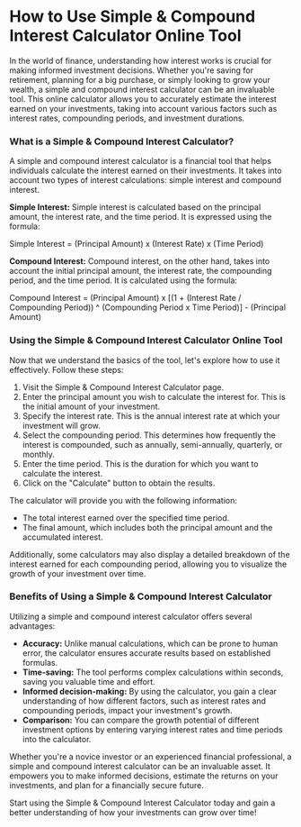 How to Use Simple &amp; Compound Interest Calculator Online Tool
================================================================

In the world of finance, understanding how interest works is crucial for making informed investment decisions. Whether you're saving for retirement, planning for a big purchase, or simply looking to grow your wealth, a simple and compound interest calculator can be an invaluable tool. This online calculator allows you to accurately estimate the interest earned on your investments, taking into account various factors such as interest rates, compounding periods, and investment durations.

### What is a Simple &amp; Compound Interest Calculator?

A simple and compound interest calculator is a financial tool that helps individuals calculate the interest earned on their investments. It takes into account two types of interest calculations: simple interest and compound interest.

**Simple Interest:** Simple interest is calculated based on the principal amount, the interest rate, and the time period. It is expressed using the formula:

Simple Interest = (Principal Amount) x (Interest Rate) x (Time Period)

**Compound Interest:** Compound interest, on the other hand, takes into account the initial principal amount, the interest rate, the compounding period, and the time period. It is calculated using the formula:

Compound Interest = (Principal Amount) x \[(1 + (Interest Rate / Compounding Period)) ^ (Compounding Period x Time Period)\] - (Principal Amount)

### Using the Simple &amp; Compound Interest Calculator Online Tool

Now that we understand the basics of the tool, let's explore how to use it effectively. Follow these steps:

1. Visit the Simple &amp; Compound Interest Calculator page.
2. Enter the principal amount you wish to calculate the interest for. This is the initial amount of your investment.
3. Specify the interest rate. This is the annual interest rate at which your investment will grow.
4. Select the compounding period. This determines how frequently the interest is compounded, such as annually, semi-annually, quarterly, or monthly.
5. Enter the time period. This is the duration for which you want to calculate the interest.
6. Click on the "Calculate" button to obtain the results.

The calculator will provide you with the following information:

- The total interest earned over the specified time period.
- The final amount, which includes both the principal amount and the accumulated interest.

Additionally, some calculators may also display a detailed breakdown of the interest earned for each compounding period, allowing you to visualize the growth of your investment over time.

### Benefits of Using a Simple &amp; Compound Interest Calculator

Utilizing a simple and compound interest calculator offers several advantages:

- **Accuracy:** Unlike manual calculations, which can be prone to human error, the calculator ensures accurate results based on established formulas.
- **Time-saving:** The tool performs complex calculations within seconds, saving you valuable time and effort.
- **Informed decision-making:** By using the calculator, you gain a clear understanding of how different factors, such as interest rates and compounding periods, impact your investment's growth.
- **Comparison:** You can compare the growth potential of different investment options by entering varying interest rates and time periods into the calculator.

Whether you're a novice investor or an experienced financial professional, a simple and compound interest calculator can be an invaluable asset. It empowers you to make informed decisions, estimate the returns on your investments, and plan for a financially secure future.

Start using the Simple &amp; Compound Interest Calculator today and gain a better understanding of how your investments can grow over time!